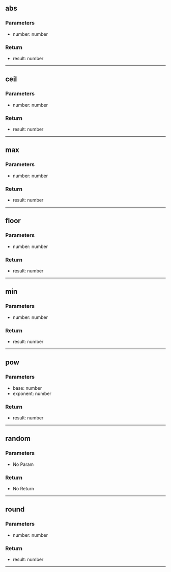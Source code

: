 ## abs
### Parameters
- number: number

### Return
- result: number

--------------------------------------------
## ceil
### Parameters
- number: number

### Return
- result: number

--------------------------------------------
## max
### Parameters
- number: number

### Return
- result: number

--------------------------------------------
## floor
### Parameters
- number: number

### Return
- result: number

--------------------------------------------
## min
### Parameters
- number: number

### Return
- result: number

--------------------------------------------
## pow
### Parameters
- base: number
- exponent: number

### Return
- result: number

--------------------------------------------
## random
### Parameters
- No Param
### Return
- No Return
--------------------------------------------
## round
### Parameters
- number: number

### Return
- result: number

--------------------------------------------
